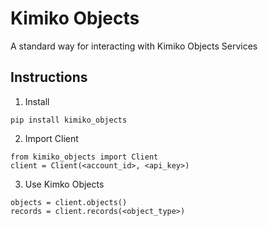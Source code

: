 # Kimiko Objects

A standard way for interacting with Kimiko Objects Services

## Instructions

1. Install

```
pip install kimiko_objects
```

2. Import Client

```
from kimiko_objects import Client
client = Client(<account_id>, <api_key>)
```

3. Use Kimko Objects

```
objects = client.objects()
records = client.records(<object_type>)
```
